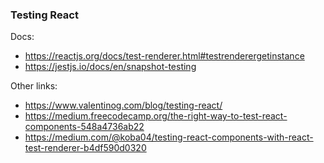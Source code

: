 ### Testing React

Docs:

- https://reactjs.org/docs/test-renderer.html#testrenderergetinstance
- https://jestjs.io/docs/en/snapshot-testing

Other links:

- https://www.valentinog.com/blog/testing-react/
- https://medium.freecodecamp.org/the-right-way-to-test-react-components-548a4736ab22
- https://medium.com/@koba04/testing-react-components-with-react-test-renderer-b4df590d0320

